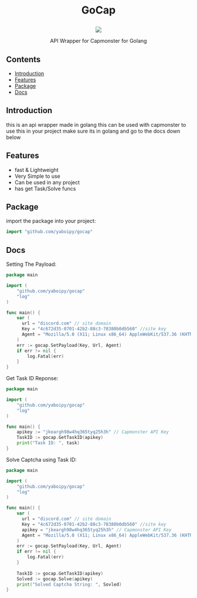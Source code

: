 
<h1>
  <p align="center" style="text-align: center">  
    GoCap
  </p>
</h1>


<p align="center" style="text-align: center">  
  <img src="https://user-images.githubusercontent.com/110062350/202498091-4c5c4852-fbe1-49ab-986f-4d1c5bbd65b7.png">
</p>

<p align="center">
   API Wrapper for Capmonster for Golang
</p>


## Contents

- [Introduction](#introduction)
- [Features](#features)
- [Package](#Package)
- [Docs](#Docs)

## Introduction

this is an api wrapper made in golang this can be used with capmonster
to use this in your project make sure its in golang and go to the docs 
down below

## Features

- fast & Lightweight
- Very Simple to use
- Can be used in any project
- has get Task/Solve funcs

## Package

import the package into your project:


```go
import "github.com/yaboipy/gocap"
```


## Docs

Setting The Payload:
```go
package main

import (
    "github.com/yaboipy/gocap"
    "log"
)

func main() {
    var (
      url = "discord.com" // site domain
      Key = "4c672d35-0701-42b2-88c3-78380b0db560" //site key
      Agent = "Mozilla/5.0 (X11; Linux x86_64) AppleWebKit/537.36 (KHTML, like Gecko) " //useragent
    )
    err := gocap.SetPayload(Key, Url, Agent)
    if err != nil {
        log.Fatal(err)
    }
}
```





Get Task ID Reponse:
```go
package main

import (
    "github.com/yaboipy/gocap"
    "log"
)

func main() {
    apikey := "jkeargh98w4hq365tyq25h3h" // Capmonster API Key
    TaskID := gocap.GetTaskID(apikey)
    print("Task ID: ", task)
}
```




Solve Captcha using Task ID:
```go
package main

import (
    "github.com/yaboipy/gocap"
    "log"
)

func main() {
    var (
      url = "discord.com" // site domain
      Key = "4c672d35-0701-42b2-88c3-78380b0db560" //site key
      apikey = "jkeargh98w4hq365tyq25h3h" // Capmonster API Key
      Agent = "Mozilla/5.0 (X11; Linux x86_64) AppleWebKit/537.36 (KHTML, like Gecko) " //useragent
    )
    err := gocap.SetPayload(Key, Url, Agent)
    if err != nil {
        log.Fatal(err)
    }
    
    TaskID := gocap.GetTaskID(apikey)
    Solved := gocap.Solve(apikey)
    print("Solved Captcha String: ", Sovled)
}
```
